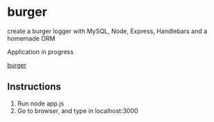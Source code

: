 # burger
create a burger logger with MySQL, Node, Express, Handlebars and a homemade ORM 

Application in progress

[burger](https://cryptic-gorge-40405.herokuapp.com/)

## Instructions

1. Run node app.js
2. Go to browser, and type in localhost:3000
